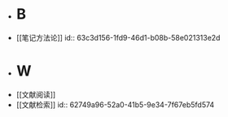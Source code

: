 - # B
- [[笔记方法论]]
  id:: 63c3d156-1fd9-46d1-b08b-58e021313e2d
- # W
- [[文献阅读]]
- [[文献检索]]
  id:: 62749a96-52a0-41b5-9e34-7f67eb5fd574